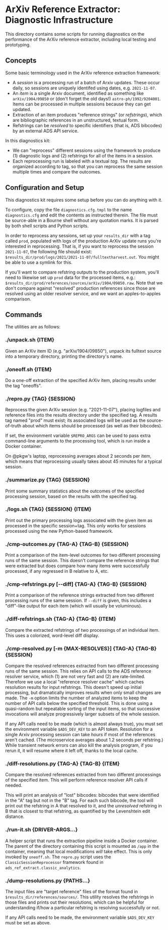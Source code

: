 # ArXiv Reference Extractor: Diagnostic Infrastructure

This directory contains some scripts for running diagnostics on the performance
of the ArXiv reference extractor, including local testing and prototyping.


## Concepts

Some basic terminology used in the ArXiv reference extraction framework:

- A *session* is a processing run of a batch of Arxiv updates. These occur daily,
  so sessions are uniquely identifed using dates, e.g. `2021-11-07`.
- An *item* is a single Arxiv document, identified as something like
  `arXiv/1904/09850` or (don't forget the old days!) `astro-ph/1992/9204001`.
  Items can be processed in multiple sessions because they can get updated.
- Extraction of an item produces "reference strings" (or *refstrings*), which
  are bibliographic references in an unstructured, textual form.
- Refstrings can be *resolved* to specific identifiers (that is, ADS bibcodes)
  by an external ADS API service.

In this diagnostics kit:

- We can "reprocess" different sessions using the framework to produce (1)
  diagnostic logs and (2) refstrings for all of the items in a session.
- Each reprocessing run is labeled with a textual *tag*. The results are
  organized according to tag, so that you can reprocess the same session multiple
  times and compare the outcomes.


## Configuration and Setup

This diagnostics kit requires some setup before you can do anything with it.

To configure, copy the file `diagnostics.cfg.tmpl` to the name `diagnostics.cfg`
and edit the contents as instructed therein. The file must be source-able in a
Bourne shell without any quotation marks. It is parsed by both shell scripts and
Python scripts.

In order to reprocess any sessions, set up your `results_dir` with a tag called
`prod`, populated with logs of the production ArXiv update runs you're
interested in reprocessing. That is, if you want to reprocess the session
`2021-11-07`, the following file should exist:
`$results_dir/prod/logs/2021/2021-11-07/fulltextharvest.out`. You might be able
to use a symlink for this.

If you'll want to compare refstring outputs to the production system, you'll
need to likewise set up `prod` data for the processed items, e.g.:
`$results_dir/prod/references/sources/arXiv/1904/09850.raw`. Note that we don't
compare against "resolved" production references since those are resolved using
an older resolver service, and we want an apples-to-apples comparison.


## Commands

The utilities are as follows:

### ./unpack.sh {ITEM}

Given an ArXiv item ID (e.g. "arXiv/1904/09850"), unpack its fulltext source
into a temporary directory, printing the directory's name.

### ./oneoff.sh {ITEM}

Do a one-off extraction of the specified ArXiv item, placing results under the
tag "oneoffs".

### ./repro.py {TAG} {SESSION}

Reprocess the given ArXiv session (e.g. "2021-11-07"), placing logfiles and
reference files into the results directory under the specified tag. A results
tag named "prod" must exist; its associated logs will be used as the
source-of-truth about which items should be processed (as well as their
bibcodes).

If set, the environment variable `$REPRO_ARGS` can be used to pass extra
command-line arguments to the processing tool, which is run inside a Docker
container.

On @pkgw's laptop, reprocessing averages about 2 seconds per item, which means
that reprocessing usually takes about 45 minutes for a typical session.

### ./summarize.py {TAG} {SESSION}

Print some summary statistics about the outcomes of the specified processing
session, based on the results with the specified tag.

### ./logs.sh {TAG} {SESSION} {ITEM}

Print out the primary processing logs associated with the given item as
processed in the specific session+tag. This only works for sessions processed
using the new Python-based framework.

### ./cmp-outcomes.py {TAG-A} {TAG-B} {SESSION}

Print a comparison of the item-level outcomes for two different processing runs
of the same session. This doesn't compare the reference strings that were
extracted but does compare how many items were successfully processed, if any
regressed in B relative to A, etc.

### ./cmp-refstrings.py [--diff] {TAG-A} {TAG-B} {SESSION}

Print a comparison of the reference strings extracted from two different
processing runs of the same session. If `--diff` is given, this includes a
"diff"-like output for each item (which will usually be voluminous).

### ./diff-refstrings.sh {TAG-A} {TAG-B} {ITEM}

Compare the extracted refstrings of two processings of an individual item. This
uses a colorized, word-level diff display.

### ./cmp-resolved.py [-m {MAX-RESOLVES}] {TAG-A} {TAG-B} {SESSION}

Compare the resolved references extracted from two different processing runs of
the same session. This relies on API calls to the ADS reference resolver
service, which (1) are not very fast and (2) are rate-limited. Therefore we use
a local "reference resolver cache" which caches resolution results for input
refstrings. This doesn't speed up initial processing, but dramatically improves
results when only small changes are made. The `-m` option limits the number of
analyzed items to keep the number of API calls below the specified threshold.
This is done using a quasi-random but repeatable sorting of the input items, so
that successive invocations will analyze progressively larger subsets of the
whole session.

If any API calls need to be made (which is almost always true), you must set the
environment variable `$ADS_DEV_KEY` to an API token. Resolution for a single
Arxiv processing session can take *hours* if most of the references aren't
cached. (The microservice averages about 1.2 seconds per refstring.) While
transient network errors can also kill the analysis program, if you rerun it, it
will resume where it left off, thanks to the local cache.

### ./diff-resolutions.py {TAG-A} {TAG-B} {ITEM}

Compare the resolved references extracted from two different processings of the
specified item. This will perform reference resolver API calls if needed.

This will print an analysis of "lost" bibcodes: bibcodes that were identified in
the "A" tag but not in the "B" tag. For each such bibcode, the tool will print
out the refstring in A that resolved to it, and the *unresolved* refstring in B
that is closest to that refstring, as quantified by the Levenshtein edit
distance.

### ./run-it.sh {DRIVER-ARGS...}

A helper script that runs the extraction pipeline inside a Docker container. The
parent of the directory containing this script is mounted as `/app` in the
container, meaning that local modifications *will* take effect. This is only
invoked by `oneoff.sh`. The `repro.py` script uses the
`ClassicSessionReprocessor` framework found in
`ads_ref_extract.classic_analytics`.

### ./dump-resolutions.py {PATHS...}

The input files are "target reference" files of the format found in
`$results_dir/references/sources/`. This utility resolves the refstrings in
those files and prints out their resolutions, which can be helpful for
understanding if/how a particular refstring is resolving successfully or not.

If any API calls need to be made, the environment variable `$ADS_DEV_KEY` must
be set as above.